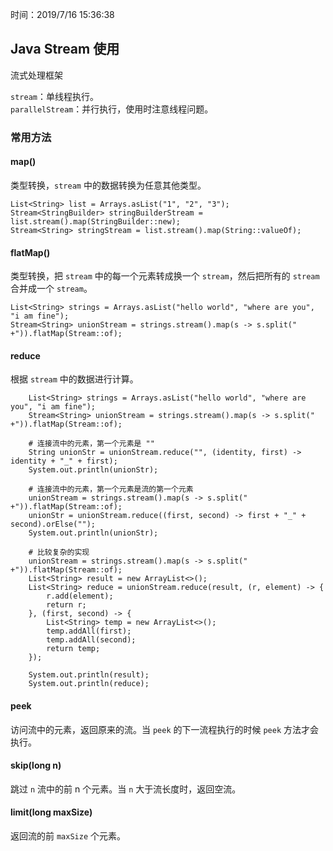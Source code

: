 时间：2019/7/16 15:36:38 

## Java Stream 使用

流式处理框架  

`stream`：单线程执行。  
`parallelStream`：并行执行，使用时注意线程问题。

### 常用方法  

#### map()  

类型转换，`stream` 中的数据转换为任意其他类型。

	List<String> list = Arrays.asList("1", "2", "3");
    Stream<StringBuilder> stringBuilderStream = list.stream().map(StringBuilder::new);
    Stream<String> stringStream = list.stream().map(String::valueOf);

#### flatMap() 

类型转换，把 `stream` 中的每一个元素转成换一个 `stream`，然后把所有的 `stream` 合并成一个 `stream`。

	List<String> strings = Arrays.asList("hello world", "where are you", "i am fine");
    Stream<String> unionStream = strings.stream().map(s -> s.split(" +")).flatMap(Stream::of);

#### reduce 

根据 `stream` 中的数据进行计算。


 		List<String> strings = Arrays.asList("hello world", "where are you", "i am fine");
        Stream<String> unionStream = strings.stream().map(s -> s.split(" +")).flatMap(Stream::of);

		# 连接流中的元素，第一个元素是 ""
        String unionStr = unionStream.reduce("", (identity, first) -> identity + "_" + first);
        System.out.println(unionStr);

		# 连接流中的元素，第一个元素是流的第一个元素
        unionStream = strings.stream().map(s -> s.split(" +")).flatMap(Stream::of);
        unionStr = unionStream.reduce((first, second) -> first + "_" + second).orElse("");
        System.out.println(unionStr);

		# 比较复杂的实现
        unionStream = strings.stream().map(s -> s.split(" +")).flatMap(Stream::of);
        List<String> result = new ArrayList<>();
        List<String> reduce = unionStream.reduce(result, (r, element) -> {
            r.add(element);
            return r;
        }, (first, second) -> {
            List<String> temp = new ArrayList<>();
            temp.addAll(first);
            temp.addAll(second);
            return temp;
        });

        System.out.println(result);
        System.out.println(reduce);

#### peek 

访问流中的元素，返回原来的流。当 `peek` 的下一流程执行的时候 `peek` 方法才会执行。

#### skip(long n) 

跳过 `n` 流中的前 n 个元素。当 `n` 大于流长度时，返回空流。

#### limit(long maxSize)  

返回流的前 `maxSize` 个元素。

 